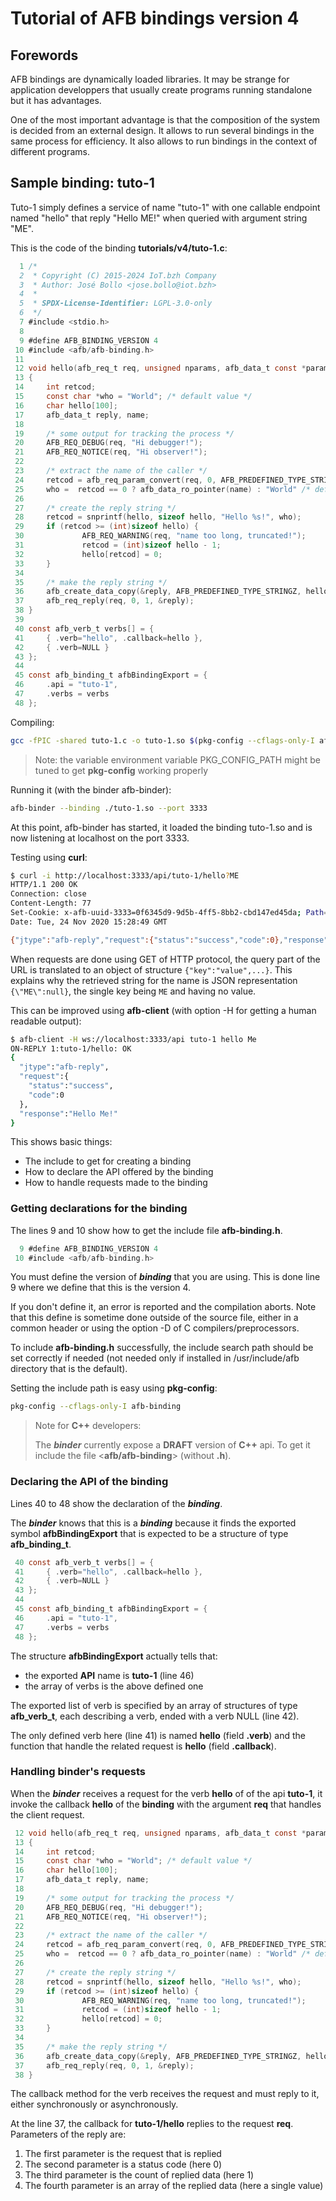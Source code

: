 # Tutorial of AFB bindings version 4

## Forewords

AFB bindings are dynamically loaded libraries. It may be strange
for application developpers that usually create programs running
standalone but it has advantages.

One of the most important advantage is that the composition of
the system is decided from an external design. It allows to run
several bindings in the same process for efficiency. It also
allows to run bindings in the context of different programs.

## Sample binding: tuto-1

Tuto-1 simply defines a service of name "tuto-1" with one
callable endpoint named "hello" that reply "Hello ME!" when
queried with argument string "ME".

This is the code of the binding **tutorials/v4/tuto-1.c**:

```c
  1 /*
  2  * Copyright (C) 2015-2024 IoT.bzh Company
  3  * Author: José Bollo <jose.bollo@iot.bzh>
  4  *
  5  * SPDX-License-Identifier: LGPL-3.0-only
  6  */
  7 #include <stdio.h>
  8
  9 #define AFB_BINDING_VERSION 4
 10 #include <afb/afb-binding.h>
 11
 12 void hello(afb_req_t req, unsigned nparams, afb_data_t const *params)
 13 {
 14     int retcod;
 15     const char *who = "World"; /* default value */
 16     char hello[100];
 17     afb_data_t reply, name;
 18
 19     /* some output for tracking the process */
 20     AFB_REQ_DEBUG(req, "Hi debugger!");
 21     AFB_REQ_NOTICE(req, "Hi observer!");
 22
 23     /* extract the name of the caller */
 24     retcod = afb_req_param_convert(req, 0, AFB_PREDEFINED_TYPE_STRINGZ, &name);
 25     who =  retcod == 0 ? afb_data_ro_pointer(name) : "World" /* default value */;
 26
 27     /* create the reply string */
 28     retcod = snprintf(hello, sizeof hello, "Hello %s!", who);
 29     if (retcod >= (int)sizeof hello) {
 30             AFB_REQ_WARNING(req, "name too long, truncated!");
 31             retcod = (int)sizeof hello - 1;
 32             hello[retcod] = 0;
 33     }
 34
 35     /* make the reply string */
 36     afb_create_data_copy(&reply, AFB_PREDEFINED_TYPE_STRINGZ, hello, (size_t)(retcod + 1 /*with last zero*/));
 37     afb_req_reply(req, 0, 1, &reply);
 38 }
 39
 40 const afb_verb_t verbs[] = {
 41     { .verb="hello", .callback=hello },
 42     { .verb=NULL }
 43 };
 44
 45 const afb_binding_t afbBindingExport = {
 46     .api = "tuto-1",
 47     .verbs = verbs
 48 };
```

Compiling:

```bash
gcc -fPIC -shared tuto-1.c -o tuto-1.so $(pkg-config --cflags-only-I afb-binding)
```

> Note: the variable environment variable PKG_CONFIG_PATH might be
> tuned to get **pkg-config** working properly

Running it (with the binder afb-binder):

```bash
afb-binder --binding ./tuto-1.so --port 3333
```

At this point, afb-binder has started, it loaded the binding tuto-1.so and is now
listening at localhost on the port 3333.

Testing using **curl**:

```bash
$ curl -i http://localhost:3333/api/tuto-1/hello?ME
HTTP/1.1 200 OK
Connection: close
Content-Length: 77
Set-Cookie: x-afb-uuid-3333=0f6345d9-9d5b-4ff5-8bb2-cbd147ed45da; Path=/api; Max-Age=32000000; HttpOnly
Date: Tue, 24 Nov 2020 15:28:49 GMT

{"jtype":"afb-reply","request":{"status":"success","code":0},"response":"Hello {\"ME\":null}!"}
```

When requests are done using GET of HTTP protocol, the query part
of the URL is translated to an object of structure `{"key":"value",...}`.
This explains why the retrieved string for the name is JSON
representation `{\"ME\":null}`, the single key being `ME` and having no value.

This can be improved using **afb-client** (with option -H for
getting a human readable output):

```bash
$ afb-client -H ws://localhost:3333/api tuto-1 hello Me
ON-REPLY 1:tuto-1/hello: OK
{
  "jtype":"afb-reply",
  "request":{
    "status":"success",
    "code":0
  },
  "response":"Hello Me!"
}
```

This shows basic things:

- The include to get for creating a binding
- How to declare the API offered by the binding
- How to handle requests made to the binding

### Getting declarations for the binding

The lines 9 and 10 show how to get the include file **afb-binding.h**.

```c
  9 #define AFB_BINDING_VERSION 4
 10 #include <afb/afb-binding.h>
```

You must define the version of ***binding*** that you are using.
This is done line 9 where we define that this is the version 4.

If you don't define it, an error is reported and the compilation aborts.
Note that this define is sometime done outside of the source file,
either in a common header or using the option -D of C compilers/preprocessors.

To include **afb-binding.h** successfully, the include search path
should be set correctly if needed (not needed only if installed in
/usr/include/afb directory that is the default).

Setting the include path is easy using **pkg-config**:

```bash
pkg-config --cflags-only-I afb-binding
```

> Note for **C++** developers:
>
> The ***binder*** currently expose a **DRAFT** version of **C++** api.
> To get it include the file <**afb/afb-binding**> (without **.h**).


### Declaring the API of the binding

Lines 40 to 48 show the declaration of the ***binding***.

The ***binder*** knows that this is a ***binding*** because
it finds the exported symbol **afbBindingExport** that is expected to be
a structure of type **afb_binding_t**.

```c
 40 const afb_verb_t verbs[] = {
 41     { .verb="hello", .callback=hello },
 42     { .verb=NULL }
 43 };
 44
 45 const afb_binding_t afbBindingExport = {
 46     .api = "tuto-1",
 47     .verbs = verbs
 48 };
```

The structure **afbBindingExport** actually tells that:

- the exported **API** name is **tuto-1** (line 46)
- the array of verbs is the above defined one

The exported list of verb is specified by an array of structures of
type **afb_verb_t**, each describing a verb, ended with a verb NULL (line 42).

The only defined verb here (line 41) is named **hello** (field **.verb**)
and the function that handle the related request is **hello**
(field **.callback**).

### Handling binder's requests

When the ***binder*** receives a request for the verb **hello** of
of the api **tuto-1**, it invoke the callback **hello** of the **binding**
with the argument **req** that handles the client request.

```c
 12 void hello(afb_req_t req, unsigned nparams, afb_data_t const *params)
 13 {
 14     int retcod;
 15     const char *who = "World"; /* default value */
 16     char hello[100];
 17     afb_data_t reply, name;
 18
 19     /* some output for tracking the process */
 20     AFB_REQ_DEBUG(req, "Hi debugger!");
 21     AFB_REQ_NOTICE(req, "Hi observer!");
 22
 23     /* extract the name of the caller */
 24     retcod = afb_req_param_convert(req, 0, AFB_PREDEFINED_TYPE_STRINGZ, &name);
 25     who =  retcod == 0 ? afb_data_ro_pointer(name) : "World" /* default value */;
 26
 27     /* create the reply string */
 28     retcod = snprintf(hello, sizeof hello, "Hello %s!", who);
 29     if (retcod >= (int)sizeof hello) {
 30             AFB_REQ_WARNING(req, "name too long, truncated!");
 31             retcod = (int)sizeof hello - 1;
 32             hello[retcod] = 0;
 33     }
 34
 35     /* make the reply string */
 36     afb_create_data_copy(&reply, AFB_PREDEFINED_TYPE_STRINGZ, hello, (size_t)(retcod + 1 /*with last zero*/));
 37     afb_req_reply(req, 0, 1, &reply);
 38 }
```

The callback method for the verb receives the request and must
reply to it, either synchronously or asynchronously.

At the line 37, the callback for **tuto-1/hello** replies to the request **req**.
Parameters of the reply are:

 1. The first parameter is the request that is replied
 2. The second parameter is a status code (here 0)
 3. The third parameter is the count of replied data (here 1)
 4. The fourth parameter is an array of the replied data (here a single value)
